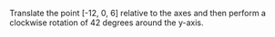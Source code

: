 Translate the point [-12, 0, 6] relative to the axes and then perform a clockwise
rotation of 42 degrees around the y-axis.
